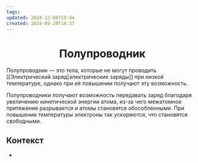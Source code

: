 ```yaml
---
tags: 
updated: 2024-12-06T15:44
created: 2024-09-20T14:37
---
```

<center> <h1> <b> Полупроводник </b> </h1> </center>
Полупроводник — это тела, которые не могут проводить [[Электрический заряд|электрические заряды]] при низкой температуре, однако при её повышении получают эту возможность.
 
Полупроводники получают возможность передавать заряд благодаря увеличению кинетической энергии атома, из-за чего межатомное притяжение разрывается и атомы становятся обособленными. При повышении температуры электроны так ускоряются, что становятся свободными.


## Контекст
- 

